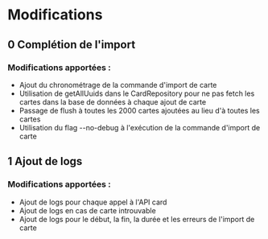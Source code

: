 # Modifications

## 0 Complétion de l'import
### Modifications apportées :

- Ajout du chronométrage de la commande d'import de carte
- Utilisation de getAllUuids dans le CardRepository pour ne pas fetch les cartes dans la base de données à chaque ajout de carte
- Passage de flush à toutes les 2000 cartes ajoutées au lieu d'à toutes les cartes
- Utilisation du flag --no-debug à l'exécution de la commande d'import de carte

## 1 Ajout de logs
### Modifications apportées :

- Ajout de logs pour chaque appel à l'API card
- Ajout de logs en cas de carte introuvable
- Ajout de logs pour le début, la fin, la durée et les erreurs de l'import de carte
